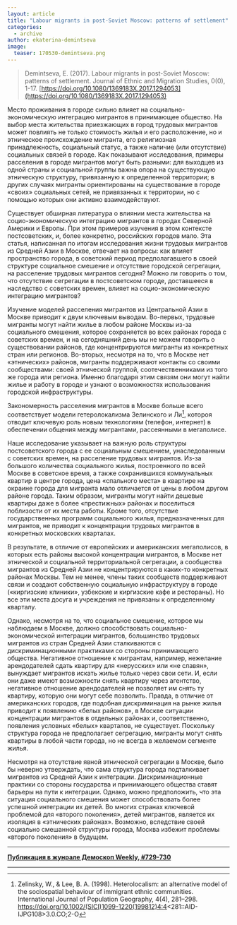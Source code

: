 ```yaml
---
layout: article
title: "Labour migrants in post-Soviet Moscow: patterns of settlement"
categories: 
  - archive
author: ekaterina-demintseva
image:
  teaser: 170530-demintseva.png
---
```


> Demintseva, E. (2017). Labour migrants in post-Soviet Moscow: patterns of settlement. Journal of Ethnic and Migration Studies, 0(0), 1-17. [https://doi.org/10.1080/1369183X.2017.1294053](https://doi.org/10.1080/1369183X.2017.1294053)

Место проживания в городе сильно влияет на социально-экономическую интеграцию мигрантов в принимающее общество. На выбор места жительства приезжающих в город трудовых мигрантов может повлиять не только стоимость жилья и его расположение, но и этническое происхождение мигранта, его религиозная принадлежность, социальный статус, а также наличие (или отсутствие) социальных связей в городе. Как показывают исследования, примеры расселения в городе мигрантов могут быть разными: для выходцев из одной страны и социальной группы важна опора на существующую этническую структуру, привязанную к определенной территории; в других случаях мигранты ориентированы на существование в городе «своих» социальных сетей, не привязанных к территории, но с помощью которых они активно взаимодействуют.

Существует обширная литература о влиянии места жительства на социо-экономическую интеграцию мигрантов в городах Северной Америки и Европы. При этом примеров изучения в этом контексте постсоветских, и, более конкретно, российских городов мало. Эта статья, написанная по итогам исследования жизни трудовых мигрантов из Средней Азии в Москве, отвечает на вопросы: как влияет пространство города, в советский период предполагавшего в своей структуре социальное смешение и отсутствие городской сегрегации, на расселение трудовых мигрантов сегодня? Можно ли говорить о том, что отсутствие сегрегации в постсоветском городе, доставшееся в наследство с советских времен, влияет на социо-экономическую интеграцию мигрантов?

Изучение моделей расселения мигрантов из Центральной Азии в Москве приводит к двум ключевым выводам. Во-первых, трудовые мигранты могут найти жилье в любом районе Москвы из-за социального смешения, которое сохраняется во всех районах города с советских времен, и на сегодняшний день мы не можем говорить о существовании районов, где концентрируются мигранты из конкретных стран или регионов. Во-вторых, несмотря на то, что в Москве нет «этнических» районов, мигранты поддерживают контакты со своими сообществами: своей этнической группой, соотечественниками из того же города или региона. Именно благодаря этим связям они могут найти жилье и работу в городе и узнают о возможностях использования городской инфраструктуры.

Закономерность расселения мигрантов в Москве больше всего соответствует модели гетеролокализма Зелинского и Ли[^1], котороя отводит ключевую роль новым технологиям (телефон, интернет) в обеспечении общения между мигрантами, рассеянными в мегаполисе.

Наше исследование указывает на важную роль структуры постсоветского города с ее социальным смешением, унаследованным с советских времен, на расселение трудовых мигрантов. Из-за большого количества социального жилья, построенного по всей Москве в советское время, а также сохранившихся коммунальных квартир в центре города, цена «спального места» в квартире на окраине города для мигранта мало отличается от цены в любом другом районе города. Таким образом, мигранты могут найти дешевые квартиры даже в более «престижных» районах и поселиться поблизости от их места работы. Кроме того, отсутствие государственных программ социального жилья, предназначенных для мигрантов, не приводит к концентрации трудовых мигрантов в конкретных московских кварталах.

В результате, в отличие от европейских и американских мегаполисов, в которых есть районы высокой концентрации мигрантов, в Москве нет этнической и социальной территориальной сегрегации, а сообщества мигрантов из Средней Азии не концентрируются в каких-то конкретных районах Москвы. Тем не менее, члены таких сообществ поддерживают связи и создают собственную социальную инфраструктуру в городе («киргизские клиники», узбекские и киргизские кафе и рестораны). Но все эти места досуга и учреждения не привязаны к определенному кварталу.

Однако, несмотря на то, что социальное смешение, которое мы наблюдаем в Москве, должно способствовать социально-экономической интеграции мигрантов, большинство трудовых мигрантов из стран Средней Азии сталкиваются с дискриминационными практиками со стороны принимающего общества. Негативное отношение к мигрантам, например, нежелание арендодателей сдать квартиру для «нерусских» или «не славян», вынуждает мигрантов искать жилье только через свои сети. И, если они даже имеют возможности снять квартиру через агентство, негативное отношение арендодателей не позволяет им снять ту квартиру, которую они могут себе позволить. Правда, в отличие от американских городов, где подобная дискриминация на рынке жилья приводит к появлению «белых районов», в Москве ситуации концентрации мигрантов в отдельных районах и, соответственно, появления условных «белых» кварталов, не существует. Поскольку структура города не предполагает сегрегацию, мигранты могут снять квартиры в любой части города, но не всегда в желаемом сегменте жилья.

Несмотря на отсутствие явной этнической сегрегации в Москве, было бы неверно утверждать, что сама структура города подталкивает мигрантов из Средней Азии к интеграции. Дискриминационные практики со стороны государства и принимающего общества ставят барьеры на пути к интеграции. Однако, можно предположить, что эта ситуация социального смешения может способствовать более успешной интеграции их детей. Во многих странах ключевой проблемой для «второго поколения», детей мигрантов, является их изоляция в «этнических районах». Возможно, вследствие своей социально смешанной структуры города, Москва избежит проблемы «второго поколения» в будущем.



[^1]: Zelinsky, W., & Lee, B. A. (1998). Heterolocalism: an alternative model of the sociospatial behaviour of immigrant ethnic communities. International Journal of Population Geography, 4(4), 281–298. https://doi.org/10.1002/(SICI)1099-1220(199812)4:4<281::AID-IJPG108>3.0.CO;2-O


***
**[Публикация в жунрале Демоскоп Weekly, #729-730](http://demoscope.ru/weekly/2017/0729/digest05.php)**  

***
